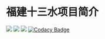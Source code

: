 # 福建十三水项目简介
![](https://img.shields.io/badge/language-html-blue)  ![](https://img.shields.io/badge/language-JavaScript-green) ![](https://img.shields.io/badge/language-css-yellow)
[![Codacy Badge](https://api.codacy.com/project/badge/Grade/b0ae13cb27ce48ed8be32c3665bbcbdf)](https://www.codacy.com/manual/wadx2019/secret_job?utm_source=github.com&amp;utm_medium=referral&amp;utm_content=wadx2019/secret_job&amp;utm_campaign=Badge_Grade)
